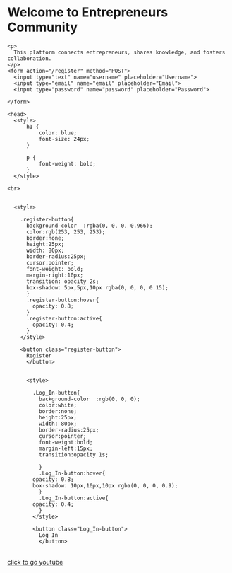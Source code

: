 
<!DOCTYPE html>
<html lang="en">
<head>
  <meta charset="UTF-8">
  <meta name="viewport" content="width=device-width, initial-scale=1.0">
  <title>Website</title>
</head>
<body>
    <h1>
   Welcome to Entrepreneurs Community
    </h1>
   
    <p>
      This platform connects entrepreneurs, shares knowledge, and fosters collaboration.
    </p>
    <form action="/register" method="POST">
      <input type="text" name="username" placeholder="Username">
      <input type="email" name="email" placeholder="Email">
      <input type="password" name="password" placeholder="Password">
     
    </form>

    <head>
      <style>
          h1 {
              color: blue;
              font-size: 24px;
          }
  
          p {
              font-weight: bold;
          }
      </style>
  </head>
  <head>
    <link rel="stylesheet" type="text/css" href="styles.css">
</head>



  
    <br>
    

      <style>

        .register-button{
          background-color  :rgba(0, 0, 0, 0.966);
          color:rgb(253, 253, 253);
          border:none;
          height:25px;
          width: 80px;
          border-radius:25px;
          cursor:pointer;
          font-weight: bold;
          margin-right:10px;
          transition: opacity 2s;
          box-shadow: 5px,5px,10px rgba(0, 0, 0, 0.15);
          }
          .register-button:hover{
            opacity: 0.8;
          }
          .register-button:active{
            opacity: 0.4;
          }
        </style>
        
        <button class="register-button">
          Register
          </button>


          <style>

            .Log_In-button{
              background-color  :rgb(0, 0, 0);
              color:white;
              border:none;
              height:25px;
              width: 80px;
              border-radius:25px;
              cursor:pointer;
              font-weight:bold;
              margin-left:15px;
              transition:opacity 1s;
              
              }
              .Log_In-button:hover{
            opacity: 0.8;
            box-shadow: 10px,10px,10px rgba(0, 0, 0, 0.9);
              }
              .Log_In-button:active{
            opacity: 0.4;
              }
            </style>
            
            <button class="Log_In-button">
              Log In
              </button>
  
  
  <br>
  <a href="https://www.youtube.com/">click to go youtube</a>
</body>
</html>
